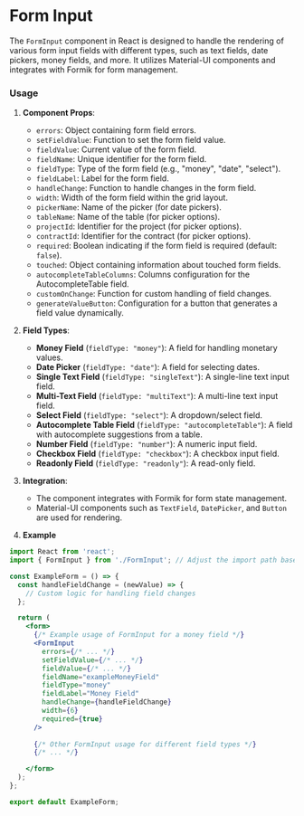 # Form Input

The `FormInput` component in React is designed to handle the rendering of various form input fields with different types, such as text fields, date pickers, money fields, and more. It utilizes Material-UI components and integrates with Formik for form management.

### Usage

1. **Component Props**:
    - `errors`: Object containing form field errors.
    - `setFieldValue`: Function to set the form field value.
    - `fieldValue`: Current value of the form field.
    - `fieldName`: Unique identifier for the form field.
    - `fieldType`: Type of the form field (e.g., "money", "date", "select").
    - `fieldLabel`: Label for the form field.
    - `handleChange`: Function to handle changes in the form field.
    - `width`: Width of the form field within the grid layout.
    - `pickerName`: Name of the picker (for date pickers).
    - `tableName`: Name of the table (for picker options).
    - `projectId`: Identifier for the project (for picker options).
    - `contractId`: Identifier for the contract (for picker options).
    - `required`: Boolean indicating if the form field is required (default: `false`).
    - `touched`: Object containing information about touched form fields.
    - `autocompleteTableColumns`: Columns configuration for the AutocompleteTable field.
    - `customOnChange`: Function for custom handling of field changes.
    - `generateValueButton`: Configuration for a button that generates a field value dynamically.

2. **Field Types**:
    - **Money Field** (`fieldType: "money"`): A field for handling monetary values.
    - **Date Picker** (`fieldType: "date"`): A field for selecting dates.
    - **Single Text Field** (`fieldType: "singleText"`): A single-line text input field.
    - **Multi-Text Field** (`fieldType: "multiText"`): A multi-line text input field.
    - **Select Field** (`fieldType: "select"`): A dropdown/select field.
    - **Autocomplete Table Field** (`fieldType: "autocompleteTable"`): A field with autocomplete suggestions from a table.
    - **Number Field** (`fieldType: "number"`): A numeric input field.
    - **Checkbox Field** (`fieldType: "checkbox"`): A checkbox input field.
    - **Readonly Field** (`fieldType: "readonly"`): A read-only field.

3. **Integration**:
    - The component integrates with Formik for form state management.
    - Material-UI components such as `TextField`, `DatePicker`, and `Button` are used for rendering.

4. **Example**

```jsx
import React from 'react';
import { FormInput } from './FormInput'; // Adjust the import path based on your project structure

const ExampleForm = () => {
  const handleFieldChange = (newValue) => {
    // Custom logic for handling field changes
  };

  return (
    <form>
      {/* Example usage of FormInput for a money field */}
      <FormInput
        errors={/* ... */}
        setFieldValue={/* ... */}
        fieldValue={/* ... */}
        fieldName="exampleMoneyField"
        fieldType="money"
        fieldLabel="Money Field"
        handleChange={handleFieldChange}
        width={6}
        required={true}
      />
      
      {/* Other FormInput usage for different field types */}
      {/* ... */}

    </form>
  );
};

export default ExampleForm;
